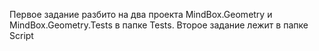 Первое задание разбито на два проекта MindBox.Geometry и MindBox.Geometry.Tests в папке Tests.
Второе задание лежит в папке Script
